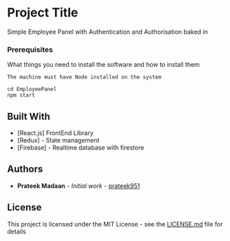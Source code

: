 # Project Title

Simple Employee Panel with Authentication and Authorisation baked in

### Prerequisites

What things you need to install the software and how to install them

```
The machine must have Node installed on the system

cd EmployeePanel 
npm start 
```

## Built With

* [React.js] FrontEnd Library
* [Redux] - State management
* [Firebase] - Realtime database with firestore 


## Authors

* **Prateek Madaan** - *Initial work* - [prateek951](https://github.com/prateek951)

## License

This project is licensed under the MIT License - see the [LICENSE.md](LICENSE.md) file for details

